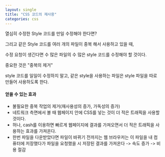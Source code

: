 ```yaml
---
layout: single
title: "CSS 코드의 재사용"
categories: css
---
```


열심히 수정한 Style 코드를 만일 수정해야 한다면?

그리고 같은 Style 코드를 여러 개의 파일이 중복 해서 사용하고 있을 때,

수정 요청이 생긴다면 수 많은 파일의 수 많은 style 코드를 수정해야 할 것이다.

중요한 것은 "중복의 제거"

style 코드를 일일이 수정하지 말고, 같은 style을 사용하는 파일은 style 파일을 따로 만들어 사용하도록 한다.

#### 얻을 수 있는 효과
- 불필요한 중복 작업의 제거(재사용성의 증가, 가독성의 증가)
- 네트워크 측면에서 볼 때 웹페이지 안에 CSS를 넣는 것이 더 적은 트래픽을 사용할 것이다.
- 허나, cash를 이용하면 빠르게 웹페이지에 결과를 가져오면서 더 적은 트래픽을 사용하는 효과를 가져온다.
- 한번 파일을 다운받았다면 파일이 바뀌기 전까지는 웹 브라우저는 이 파일을 내 컴퓨터에 저장했다가 파일을 요청했을 시 저장된 결과를 가져온다 -> 속도 증가 -> 비용 절감
